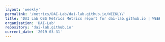 ```yaml
---
layout: 'weekly'
permalink: '/metrics/DAI-Lab/dai-lab.github.io/WEEKLY/'
title: 'DAI Lab OSS Metrics Metrics report for dai-lab.github.io | WEEKLY-REPORT-2019-03-31'
organization: 'DAI-Lab'
repository: 'dai-lab.github.io'
current_date: '2019-03-31'
---
```

